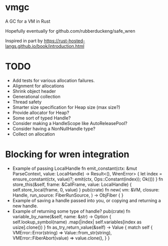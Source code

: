 # vmgc
 A GC for a VM in Rust

Hopefully eventually for github.com/rubberduckeng/safe_wren

Inspired in part by https://rust-hosted-langs.github.io/book/introduction.html

# TODO
* Add tests for various allocation failures.
* Alignment for allocations
* Shrink object header
* Generational collection
* Thread safety
* Smarter size specification for Heap size (max size?)
* Provide allocator for Heap?
* Some sort of typed Handle?
* Consider making a HandleScope like AutoReleasePool?
* Consider having a NonNullHandle type?
* Collect on allocation

# Blocking for wren integration
* Example of passing LocalHandle
    fn emit_constant(ctx: &mut ParseContext, value: LocalHandle) -> Result<(), WrenError> {
        let index = ensure_constant(ctx, value)?;
        emit(ctx, Ops::Constant(index));
        Ok(())
    }
    fn store_this(&self, frame: &CallFrame, value: LocalHandle) {
        self.store_local(frame, 0, value)
    }
    pub(crate) fn new(
        vm: &VM,
        closure: Handle<ObjClosure>,
        run_source: FiberRunSource,
    ) -> ObjFiber {
    }
* Example of saving a handle passed into you, or copying and returning a new handle.
* Example of returning some type of handle?
    pub(crate) fn variable_by_name(&self, name: &str) -> Option<Value> {
        self.lookup_symbol(name)
            .map(|index| self.variables[index as usize].clone())
    }
    fn as_try_return_value(&self) -> Value {
        match self {
            VMError::Error(string) => Value::from_str(string),
            VMError::FiberAbort(value) => value.clone(),
        }
    }
